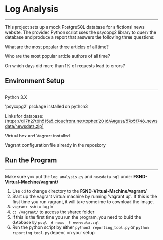 # Log Analysis
---
This project sets up a mock PostgreSQL database for a fictional news website. The provided Python script uses the psycopg2 library to query the database and produce a report that answers the following three questions:

 What are the most popular three articles of all time?

 Who are the most popular article authors of all time?

 On which days did more than 1% of requests lead to errors?


## Environment Setup
---
Python 3.X

'psycopg2' package installed on python3

Links for database: [https://d17h27t6h515a5.cloudfront.net/topher/2016/August/57b5f748_newsdata/newsdata.zip]

Virtual box and Vagrant installed

Vagrant configuration file already in the repository

## Run the Program
---
Make sure you put the `log_analysis.py` and `newsdata.sql` under **FSND-Virtual-Machine/vagrant/**

1. Use `cd` to change directory to the **FSND-Virtual-Machine/vagrant/**
2. Start up the vagrant virtual machine by running 'vagrant up'. If this is the first time you run vagrant, it will take sometime to download the image.
3. `vagrant ssh` to log in
4. `cd /vagrant/` to access the shared folder
5. If this is the first time you run the program, you need to build the database by `psql -d news -f newsdata.sql`
6. Run the python script by either `python3 reporting_tool.py` or `python reporting_tool.py` depend on your setup
